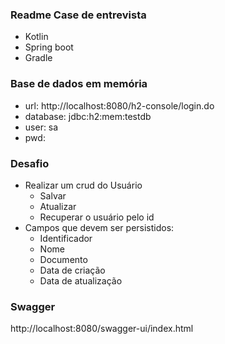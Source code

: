 ### Readme Case de entrevista

- Kotlin
- Spring boot
- Gradle

### Base de dados em memória

- url: http://localhost:8080/h2-console/login.do
- database: jdbc:h2:mem:testdb
- user: sa
- pwd:

### Desafio

- Realizar um crud do Usuário
    - Salvar
    - Atualizar
    - Recuperar o usuário pelo id
- Campos que devem ser persistidos:
    - Identificador
    - Nome
    - Documento
    - Data de criação
    - Data de atualização

### Swagger
http://localhost:8080/swagger-ui/index.html